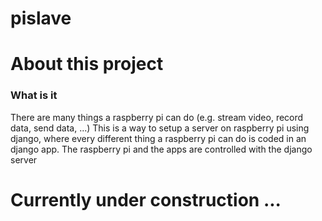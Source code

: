 # pislave

# About this project #

### What is it ###
There are many things a raspberry pi can do (e.g. stream video, record data, send data, ...)
This is a way to setup a server on raspberry pi using django, where every different thing a raspberry pi can do is coded in an django app. The raspberry pi and the apps are controlled with the django server

# Currently under construction ... #
